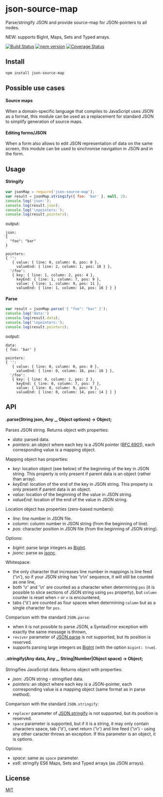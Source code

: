 # json-source-map
Parse/stringify JSON and provide source-map for JSON-pointers to all nodes.

NEW: supports BigInt, Maps, Sets and Typed arrays.

[![Build Status](https://travis-ci.org/epoberezkin/json-source-map.svg?branch=master)](https://travis-ci.org/epoberezkin/json-source-map)
[![npm version](https://badge.fury.io/js/json-source-map.svg)](https://www.npmjs.com/package/json-source-map)
[![Coverage Status](https://coveralls.io/repos/github/epoberezkin/json-source-map/badge.svg?branch=master)](https://coveralls.io/github/epoberezkin/json-source-map?branch=master)


## Install

```bash
npm install json-source-map
```


## Possible use cases

#### Source maps

When a domain-specific language that compiles to JavaScript uses JSON as a format, this module can be used as a replacement for standard JSON to simplify generation of source maps.

#### Editing forms/JSON

When a form also allows to edit JSON representation of data on the same screen, this module can be used to sinchronise navigation in JSON and in the form.


## Usage

#### Stringify

```javascript
var jsonMap = require('json-source-map');
var result = jsonMap.stringify({ foo: 'bar' }, null, 2);
console.log('json:');
console.log(result.json);
console.log('\npointers:');
console.log(result.pointers);
```

output:

```text
json:
{
  "foo": "bar"
}

pointers:
{ '':
   { value: { line: 0, column: 0, pos: 0 },
     valueEnd: { line: 2, column: 1, pos: 18 } },
  '/foo':
   { key: { line: 1, column: 2, pos: 4 },
     keyEnd: { line: 1, column: 7, pos: 9 },
     value: { line: 1, column: 9, pos: 11 },
     valueEnd: { line: 1, column: 14, pos: 16 } } }
```


#### Parse

```javascript
var result = jsonMap.parse('{ "foo": "bar" }');
console.log('data:')
console.log(result.data);
console.log('\npointers:');
console.log(result.pointers);
```

output:
```text
data:
{ foo: 'bar' }

pointers:
{ '':
   { value: { line: 0, column: 0, pos: 0 },
     valueEnd: { line: 0, column: 16, pos: 16 } },
  '/foo':
   { key: { line: 0, column: 2, pos: 2 },
     keyEnd: { line: 0, column: 7, pos: 7 },
     value: { line: 0, column: 9, pos: 9 },
     valueEnd: { line: 0, column: 14, pos: 14 } } }
```


## API

#### .parse(String json, Any _, Object options) -&gt; Object;

Parses JSON string. Returns object with properties:
- _data_: parsed data.
- _pointers_: an object where each key is a JSON pointer ([RFC 6901](https://tools.ietf.org/html/rfc6901)), each corresponding value is a mapping object.

Mapping object has properties:
- _key_: location object (see below) of the beginning of the key in JSON string. This property is only present if parent data is an object (rather than array).
- _keyEnd_: location of the end of the key in JSON string. This property is only present if parent data is an object.
- _value_: location of the beginning of the value in JSON string.
- _valueEnd_: location of the end of the value in JSON string.

Location object has properties (zero-based numbers):
- _line_: line number in JSON file.
- _column_: column number in JSON string (from the beginning of line).
- _pos_: character position in JSON file (from the beginning of JSON string).

Options:
- _bigint_: parse large integers as [BigInt](https://developer.mozilla.org/en-US/docs/Web/JavaScript/Reference/Global_Objects/BigInt).
- _jsonc_: parse as [jsonc](https://code.visualstudio.com/docs/languages/json#_json-with-comments).

Whitespace:
- the only character that increases line number in mappings is line feed ('\n'), so if your JSON string has '\r\n' sequence, it will still be counted as one line,
- both '\r' and '\n' are counted as a character when determining `pos` (it is possible to slice sections of JSON string using `pos` property), but `column` counter is reset when `r` or `n` is encountered,
- tabs ('\t') are counted as four spaces when determining `column` but as a single character for `pos`.

Comparison with the standard `JSON.parse`:
- when it is not possible to parse JSON, a SyntaxError exception with exactly the same message is thrown,
- `reviver` parameter of [JSON.parse](https://developer.mozilla.org/en-US/docs/Web/JavaScript/Reference/Global_Objects/JSON/parse#Using_the_reviver_parameter) is not supported, but its position is reserved.
- supports parsing large integers as [BigInt](https://developer.mozilla.org/en-US/docs/Web/JavaScript/Reference/Global_Objects/BigInt) (with the option `bigint: true`).


#### .stringify(Any data, Any _, String|Number|Object space) -&gt; Object;

Stringifies JavaScript data. Returns object with properties:
- _json_: JSON string - stringified data.
- _pointers_: an object where each key is a JSON-pointer, each corresponding value is a mapping object (same format as in parse method).

Comparison with the standard `JSON.stringify`:
- `replacer` parameter of [JSON.stringify](https://developer.mozilla.org/en-US/docs/Web/JavaScript/Reference/Global_Objects/JSON/stringify#The_replacer_parameter) is not supported, but its position is reserved.
- `space` parameter is supported, but if it is a string, it may only contain characters space, tab ('\t'), caret return ('\r') and line feed ('\n') - using any other caracter throws an exception. If this parameter is an object, it is options.

Options:
- _space_: same as `space` parameter.
- _es6_: stringify ES6 Maps, Sets and Typed arrays (as JSON arrays).


## License

[MIT](https://github.com/epoberezkin/json-source-map/blob/master/LICENSE)
